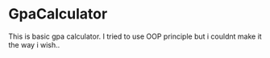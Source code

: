 # GpaCalculator
This is basic gpa calculator. I tried to use OOP principle but i couldnt make it the way i wish..
